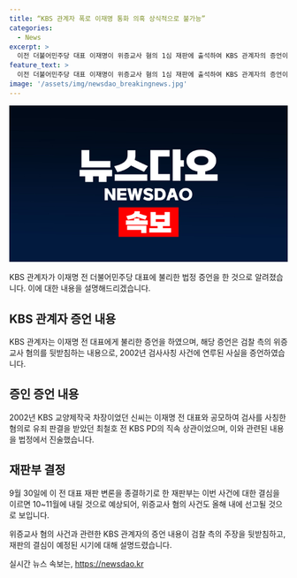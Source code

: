 ```yaml
---
title: “KBS 관계자 폭로 이재명 통화 의혹 상식적으로 불가능”
categories:
  - News
excerpt: >
  이전 더불어민주당 대표 이재명이 위증교사 혐의 1심 재판에 출석하여 KBS 관계자의 증언이 논란을 빚었다. KBS 관계자는 이 전 대표에게 불리한 증언을 했다고 주장했고, 검찰은 이를 통해 위증교사 혐의를 뒷받침하고 있다. 또한, KBS 관계자들은 검찰의 주장을 뒷받침하며 이 전 대표의 주장을 반박하고 있다. 이에 대한 판결은 9월말 결정될 것으로 보이며, 이에 따라 이재명의 혐의에 대한 선고가 10~11월에 이뤄질 것으로 예상된다.
feature_text: >
  이전 더불어민주당 대표 이재명이 위증교사 혐의 1심 재판에 출석하여 KBS 관계자의 증언이 논란을 빚었다. KBS 관계자는 이 전 대표에게 불리한 증언을 했다고 주장했고, 검찰은 이를 통해 위증교사 혐의를 뒷받침하고 있다. 또한, KBS 관계자들은 검찰의 주장을 뒷받침하며 이 전 대표의 주장을 반박하고 있다. 이에 대한 판결은 9월말 결정될 것으로 보이며, 이에 따라 이재명의 혐의에 대한 선고가 10~11월에 이뤄질 것으로 예상된다.
image: '/assets/img/newsdao_breakingnews.jpg'
---
```


<p><img src="/assets/img/newsdao_breakingnews.jpg" alt="firstkoreanews 속보" /></p>

<p>KBS 관계자가 이재명 전 더불어민주당 대표에 불리한 법정 증언을 한 것으로 알려졌습니다. 이에 대한 내용을 설명해드리겠습니다.</p>

<h2 data-ke-size="size26">KBS 관계자 증언 내용</h2>

<p>KBS 관계자는 이재명 전 대표에게 불리한 증언을 하였으며, 해당 증언은 검찰 측의 위증교사 혐의를 뒷받침하는 내용으로, 2002년 검사사칭 사건에 연루된 사실을 증언하였습니다.</p>

<h2 data-ke-size="size26">증인 증언 내용</h2>

<p>2002년 KBS 교양제작국 차장이었던 신씨는 이재명 전 대표와 공모하여 검사를 사칭한 혐의로 유죄 판결을 받았던 최철호 전 KBS PD의 직속 상관이었으며, 이와 관련된 내용을 법정에서 진술했습니다.</p>

<h2 data-ke-size="size26">재판부 결정</h2>

<p>9월 30일에 이 전 대표 재판 변론을 종결하기로 한 재판부는 이번 사건에 대한 결심을 이르면 10~11월에 내릴 것으로 예상되어, 위증교사 혐의 사건도 올해 내에 선고될 것으로 보입니다.</p>

<p>위증교사 혐의 사건과 관련한 KBS 관계자의 증언 내용이 검찰 측의 주장을 뒷받침하고, 재판의 결심이 예정된 시기에 대해 설명드렸습니다.</p>
실시간 뉴스 속보는, <a href="https://newsdao.kr" rel="dofollow">https://newsdao.kr</a>


